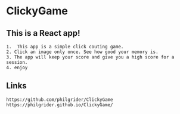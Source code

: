 # ClickyGame

## This is a React app!

    1.  This app is a simple click couting game.
    2. Click an image only once. See how good your memory is. 
    3. The app will keep your score and give you a high score for a session.
    4. enjoy

## Links

    https://github.com/philgrider/ClickyGame
    https://philgrider.github.io/ClickyGame/
    